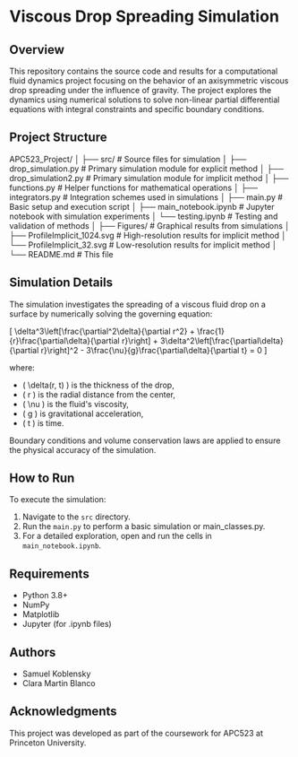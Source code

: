 # Viscous Drop Spreading Simulation

## Overview
This repository contains the source code and results for a computational fluid dynamics project focusing on the behavior of an axisymmetric viscous drop spreading under the influence of gravity. The project explores the dynamics using numerical solutions to solve non-linear partial differential equations with integral constraints and specific boundary conditions.

## Project Structure

APC523_Project/
│
├── src/ # Source files for simulation
│ ├── drop_simulation.py # Primary simulation module for explicit method
│ ├── drop_simulation2.py # Primary simulation module for implicit method
│ ├── functions.py # Helper functions for mathematical operations
│ ├── integrators.py # Integration schemes used in simulations
│ ├── main.py # Basic setup and execution script
│ ├── main_notebook.ipynb # Jupyter notebook with simulation experiments
│ └── testing.ipynb # Testing and validation of methods
│
├── Figures/ # Graphical results from simulations
│ ├── ProfileImplicit_1024.svg # High-resolution results for implicit method
│ └── ProfileImplicit_32.svg # Low-resolution results for implicit method
│
└── README.md # This file


## Simulation Details
The simulation investigates the spreading of a viscous fluid drop on a surface by numerically solving the governing equation:

\[
\delta^3\left[\frac{\partial^2\delta}{\partial r^2} + \frac{1}{r}\frac{\partial\delta}{\partial r}\right] + 3\delta^2\left[\frac{\partial\delta}{\partial r}\right]^2 - 3\frac{\nu}{g}\frac{\partial\delta}{\partial t} = 0
\]

where:
- \( \delta(r, t) \) is the thickness of the drop,
- \( r \) is the radial distance from the center,
- \( \nu \) is the fluid's viscosity,
- \( g \) is gravitational acceleration,
- \( t \) is time.

Boundary conditions and volume conservation laws are applied to ensure the physical accuracy of the simulation.

## How to Run
To execute the simulation:
1. Navigate to the `src` directory.
2. Run the `main.py` to perform a basic simulation or main_classes.py.
3. For a detailed exploration, open and run the cells in `main_notebook.ipynb`.

## Requirements
- Python 3.8+
- NumPy
- Matplotlib
- Jupyter (for .ipynb files)

## Authors
- Samuel Koblensky
- Clara Martin Blanco


## Acknowledgments
This project was developed as part of the coursework for APC523 at Princeton University.



